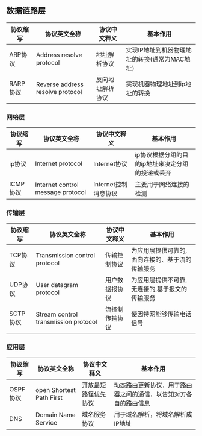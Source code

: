 ## 数据链路层

|协议缩写|协议英文全称|协议中文释义|基本作用|
|-------|-----------|-----------|-------|
|ARP协议|Address resolve protocol|地址解析协议|实现IP地址到机器物理地址的转换(通常为MAC地址)
|RARP协议|Reverse address resolve protocol|反向地址解析协议|实现机器物理地址到ip地址的转换|

### 网络层

|协议缩写|协议英文全称|协议中文释义|基本作用|
|-------|-----------|-----------|-------|
|ip协议|Internet protocol|Internet协议|ip协议根据分组的目的ip地址来决定分组的投递或丢弃|
|ICMP协议|Internet control message protocol|Internet控制消息协议|主要用于网络连接的检测|

### 传输层
|协议缩写|协议英文全称|协议中文释义|基本作用|
|-------|-----------|-----------|-------|
|TCP协议|Transmission control protocol|传输控制协议|为应用层提供可靠的,面向连接的、基于流的传输服务|
|UDP协议|User datagram protocol|用户数据报协议|为应用层提供不可靠,无连接的,基于报文的传输服务|
|SCTP协议|Stream control transmission protocol|流控制传输协议|使因特网能够传输电话信号|

### 应用层
|协议缩写|协议英文全称|协议中文释义|基本作用|
|-------|-----------|-----------|-------|
|OSPF协议|open Shortest Path First|开放最短路径优先协议|动态路由更新协议，用于路由器之间的通信，以告知对方各自的路由信息|
|DNS|Domain Name Service|域名服务协议|用于域名解析，将域名解析成IP地址|

